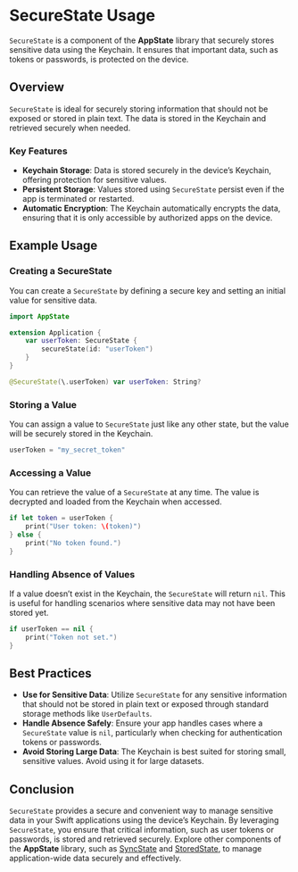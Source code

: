 # SecureState Usage

`SecureState` is a component of the **AppState** library that securely stores sensitive data using the Keychain. It ensures that important data, such as tokens or passwords, is protected on the device.

## Overview

`SecureState` is ideal for securely storing information that should not be exposed or stored in plain text. The data is stored in the Keychain and retrieved securely when needed.

### Key Features

- **Keychain Storage**: Data is stored securely in the device’s Keychain, offering protection for sensitive values.
- **Persistent Storage**: Values stored using `SecureState` persist even if the app is terminated or restarted.
- **Automatic Encryption**: The Keychain automatically encrypts the data, ensuring that it is only accessible by authorized apps on the device.

## Example Usage

### Creating a SecureState

You can create a `SecureState` by defining a secure key and setting an initial value for sensitive data.

```swift
import AppState

extension Application {
    var userToken: SecureState {
        secureState(id: "userToken")
    }
}

@SecureState(\.userToken) var userToken: String?
```

### Storing a Value

You can assign a value to `SecureState` just like any other state, but the value will be securely stored in the Keychain.

```swift
userToken = "my_secret_token"
```

### Accessing a Value

You can retrieve the value of a `SecureState` at any time. The value is decrypted and loaded from the Keychain when accessed.

```swift
if let token = userToken {
    print("User token: \(token)")
} else {
    print("No token found.")
}
```

### Handling Absence of Values

If a value doesn’t exist in the Keychain, the `SecureState` will return `nil`. This is useful for handling scenarios where sensitive data may not have been stored yet.

```swift
if userToken == nil {
    print("Token not set.")
}
```

## Best Practices

- **Use for Sensitive Data**: Utilize `SecureState` for any sensitive information that should not be stored in plain text or exposed through standard storage methods like `UserDefaults`.
- **Handle Absence Safely**: Ensure your app handles cases where a `SecureState` value is `nil`, particularly when checking for authentication tokens or passwords.
- **Avoid Storing Large Data**: The Keychain is best suited for storing small, sensitive values. Avoid using it for large datasets.

## Conclusion

`SecureState` provides a secure and convenient way to manage sensitive data in your Swift applications using the device’s Keychain. By leveraging `SecureState`, you ensure that critical information, such as user tokens or passwords, is stored and retrieved securely. Explore other components of the **AppState** library, such as [SyncState](usage-syncstate.md) and [StoredState](usage-state-dependency.md), to manage application-wide data securely and effectively.
